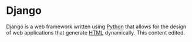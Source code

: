 # Django

Django is a web framework written using [Python](/wiki/Python) that allows for the design of web applications that generate [HTML](/wiki/HTML) dynamically. This content edited.